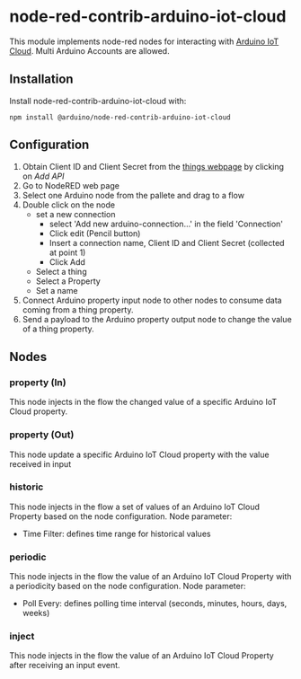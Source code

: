 # node-red-contrib-arduino-iot-cloud

This module implements node-red nodes for interacting with [Arduino IoT Cloud](https://create.arduino.cc/iot).
Multi Arduino Accounts are allowed.

## Installation
Install node-red-contrib-arduino-iot-cloud with:

`npm install @arduino/node-red-contrib-arduino-iot-cloud`

## Configuration 
1. Obtain Client ID and Client Secret from the [things webpage](https://create.arduino.cc/iot/things) by clicking on *Add API*
2. Go to NodeRED web page
3. Select one Arduino node from the pallete and drag to a flow
4. Double click on the node
    * set a new connection
      + select 'Add new arduino-connection...' in the field 'Connection'
      + Click edit (Pencil button)
      + Insert a connection name, Client ID and Client Secret (collected at point 1)
      + Click Add
    * Select a thing
    * Select a Property
    * Set a name
5. Connect Arduino property input node to other nodes to consume data coming from a thing property.
6. Send a payload to the Arduino property output node to change the value of a thing property.

## Nodes

### property (In)
This node injects in the flow the changed value of a specific Arduino IoT Cloud property.

### property (Out)
This node update a specific Arduino IoT Cloud property with the value received in input

### historic
This node injects in the flow a set of values of an Arduino IoT Cloud Property based on the node configuration.
Node parameter:
+ Time Filter: defines time range for historical values

### periodic
This node injects in the flow the value of an Arduino IoT Cloud Property with a periodicity based on the node configuration.
Node parameter:
+ Poll Every: defines polling time interval (seconds, minutes, hours, days, weeks)

### inject
This node injects in the flow the value of an Arduino IoT Cloud Property after receiving an input event.